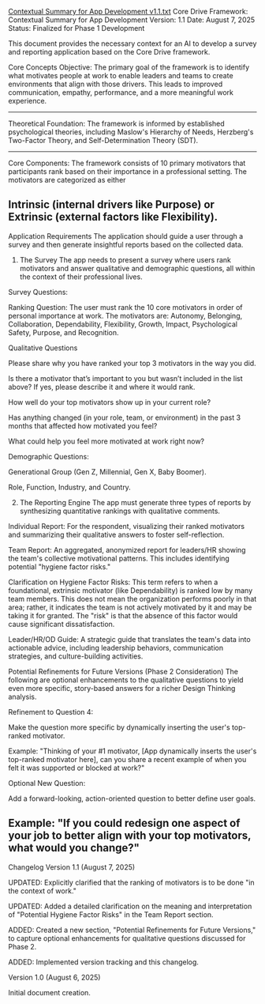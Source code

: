 [Contextual Summary for App Development v1.1.txt](https://github.com/user-attachments/files/21732489/Contextual.Summary.for.App.Development.v1.1.txt)
Core Drive Framework: Contextual Summary for App Development
Version: 1.1
Date: August 7, 2025
Status: Finalized for Phase 1 Development

This document provides the necessary context for an AI to develop a survey and reporting application based on the Core Drive framework.

Core Concepts
Objective: The primary goal of the framework is to identify what motivates people at work to enable leaders and teams to create environments that align with those drivers. This leads to improved communication, empathy, performance, and a more meaningful work experience.

-----

Theoretical Foundation: The framework is informed by established psychological theories, including Maslow's Hierarchy of Needs, Herzberg's Two-Factor Theory, and Self-Determination Theory (SDT).

-----

Core Components: The framework consists of 10 primary motivators that participants rank based on their importance in a professional setting. The motivators are categorized as either 

Intrinsic (internal drivers like Purpose) or Extrinsic (external factors like Flexibility).
-----
Application Requirements
The application should guide a user through a survey and then generate insightful reports based on the collected data.

1. The Survey
The app needs to present a survey where users rank motivators and answer qualitative and demographic questions, all within the context of their professional lives.

Survey Questions:

Ranking Question: The user must rank the 10 core motivators in order of personal importance at work. The motivators are: Autonomy, Belonging, Collaboration, Dependability, Flexibility, Growth, Impact, Psychological Safety, Purpose, and Recognition.

Qualitative Questions

Please share why you have ranked your top 3 motivators in the way you did. 

Is there a motivator that’s important to you but wasn’t included in the list above? If yes, please describe it and where it would rank. 

How well do your top motivators show up in your current role? 

Has anything changed (in your role, team, or environment) in the past 3 months that affected how motivated you feel? 

What could help you feel more motivated at work right now? 

Demographic Questions:

Generational Group (Gen Z, Millennial, Gen X, Baby Boomer).

Role, Function, Industry, and Country.

2. The Reporting Engine
The app must generate three types of reports by synthesizing quantitative rankings with qualitative comments.

Individual Report: For the respondent, visualizing their ranked motivators and summarizing their qualitative answers to foster self-reflection.

Team Report: An aggregated, anonymized report for leaders/HR showing the team's collective motivational patterns. This includes identifying potential "hygiene factor risks."

Clarification on Hygiene Factor Risks: This term refers to when a foundational, extrinsic motivator (like Dependability) is ranked low by many team members. This does not mean the organization performs poorly in that area; rather, it indicates the team is not actively motivated by it and may be taking it for granted. The "risk" is that the absence of this factor would cause significant dissatisfaction.

Leader/HR/OD Guide: A strategic guide that translates the team's data into actionable advice, including leadership behaviors, communication strategies, and culture-building activities.

Potential Refinements for Future Versions (Phase 2 Consideration)
The following are optional enhancements to the qualitative questions to yield even more specific, story-based answers for a richer Design Thinking analysis.

Refinement to Question 4:

Make the question more specific by dynamically inserting the user's top-ranked motivator.

Example: "Thinking of your #1 motivator, [App dynamically inserts the user's top-ranked motivator here], can you share a recent example of when you felt it was supported or blocked at work?"

Optional New Question:

Add a forward-looking, action-oriented question to better define user goals.

Example: "If you could redesign one aspect of your job to better align with your top motivators, what would you change?"
-----
Changelog
Version 1.1 (August 7, 2025)

UPDATED: Explicitly clarified that the ranking of motivators is to be done "in the context of work."

UPDATED: Added a detailed clarification on the meaning and interpretation of "Potential Hygiene Factor Risks" in the Team Report section.

ADDED: Created a new section, "Potential Refinements for Future Versions," to capture optional enhancements for qualitative questions discussed for Phase 2.

ADDED: Implemented version tracking and this changelog.

Version 1.0 (August 6, 2025)

Initial document creation.
